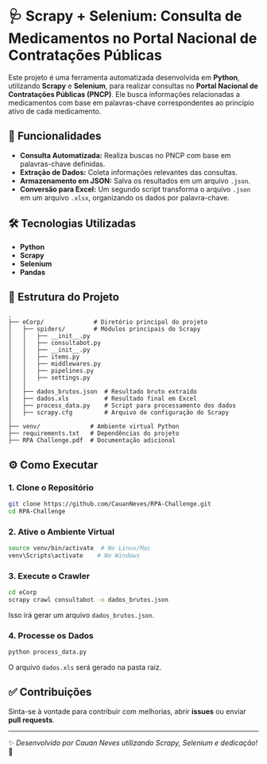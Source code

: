# 🩺 Scrapy + Selenium: Consulta de Medicamentos no Portal Nacional de Contratações Públicas

Este projeto é uma ferramenta automatizada desenvolvida em **Python**, utilizando **Scrapy** e **Selenium**, para realizar consultas no **Portal Nacional de Contratações Públicas (PNCP)**. Ele busca informações relacionadas a medicamentos com base em palavras-chave correspondentes ao princípio ativo de cada medicamento.

## 🚀 Funcionalidades

- **Consulta Automatizada:** Realiza buscas no PNCP com base em palavras-chave definidas.
- **Extração de Dados:** Coleta informações relevantes das consultas.
- **Armazenamento em JSON:** Salva os resultados em um arquivo `.json`.
- **Conversão para Excel:** Um segundo script transforma o arquivo `.json` em um arquivo `.xlsx`, organizando os dados por palavra-chave.

## 🛠️ Tecnologias Utilizadas

- **Python**
- **Scrapy**
- **Selenium**
- **Pandas**

## 📂 Estrutura do Projeto

```
.
├── eCorp/              # Diretório principal do projeto
│   ├── spiders/        # Módulos principais do Scrapy
│   │   ├── __init__.py
│   │   ├── consultabot.py
│   │   ├── __init__.py
│   │   ├── items.py
│   │   ├── middlewares.py
│   │   ├── pipelines.py
│   │   ├── settings.py
│   │
│   ├── dados_brutos.json  # Resultado bruto extraído
│   ├── dados.xls          # Resultado final em Excel
│   ├── process_data.py    # Script para processamento dos dados
│   ├── scrapy.cfg         # Arquivo de configuração do Scrapy
│
├── venv/              # Ambiente virtual Python
├── requirements.txt   # Dependências do projeto
├── RPA Challenge.pdf  # Documentação adicional
```

## ⚙️ Como Executar

### 1. Clone o Repositório
```bash
git clone https://github.com/CauanNeves/RPA-Challenge.git
cd RPA-Challenge
```

### 2. Ative o Ambiente Virtual
```bash
source venv/bin/activate  # No Linux/Mac
venv\Scripts\activate    # No Windows
```

### 3. Execute o Crawler
```bash
cd eCorp
scrapy crawl consultabot -o dados_brutos.json
```

Isso irá gerar um arquivo `dados_brutos.json`.

### 4. Processe os Dados
```bash
python process_data.py
```

O arquivo `dados.xls` será gerado na pasta raiz.

## ✅ Contribuições

Sinta-se à vontade para contribuir com melhorias, abrir **issues** ou enviar **pull requests**.

---

✨ *Desenvolvido por Cauan Neves utilizando Scrapy, Selenium e dedicação!* 🚀
